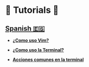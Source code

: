 # :scroll: Tutorials :scroll:

## [Spanish :es:](./spanish)

* **[¿Como uso Vim?](./spanish/how_i_use_vim.md)**

* **[¿Como uso la Terminal?](./spanish/how_i_use_terminal.md)**

* **[Acciones comunes en la terminal](./spanish/common_terminal.md)**
